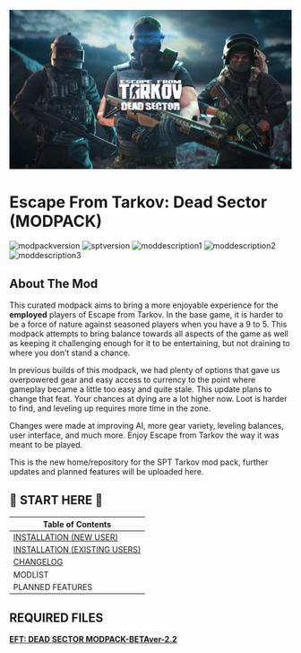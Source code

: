 ![banner](src/img/bg.png)
# Escape From Tarkov: Dead Sector (MODPACK)


![modpackversion](https://img.shields.io/badge/modpackVER-2.0-blue)
![sptversion](https://img.shields.io/badge/sptclientVER-3.11-green)
![moddescription1](https://img.shields.io/badge/mods-QoL-pink)
![moddescription2](https://img.shields.io/badge/mods-gameplay-red)
![moddescription3](https://img.shields.io/badge/mods-UI-cyan)


## About The Mod
This curated modpack aims to bring a more enjoyable experience for the **employed** players of Escape from Tarkov. In the base game, it is harder to be a force of nature against seasoned players when you have a 9 to 5. This modpack attempts to bring balance towards all aspects of the game as well as keeping it challenging enough for it to be entertaining, but not draining to where you don’t stand a chance.

In previous builds of this modpack, we had plenty of options that gave us overpowered gear and easy access to currency to the point where gameplay became a little too easy and quite stale. This update plans to change that feat. Your chances at dying are a lot higher now. Loot is harder to find, and leveling up requires more time in the zone.

Changes were made at improving AI, more gear variety, leveling balances, user interface, and much more. Enjoy Escape from Tarkov the way it was meant to be played.

This is the new home/repository for the SPT Tarkov mod pack, further updates and planned features will be uploaded here.

## :pushpin: START HERE :pushpin:

| Table of Contents             | 
| ----------------------------- |
| [INSTALLATION (NEW USER)](./installation-new-user.md) |
| [INSTALLATION (EXISTING USERS)](./installation-existing-user.md) |
| [CHANGELOG](https://github.com/hieuwy/EFT-DEAD-SECTOR/releases)  |
| MODLIST                       |
| PLANNED FEATURES              |


## REQUIRED FILES

[**EFT: DEAD SECTOR MODPACK-BETAver-2.2**](https://github.com/hieuwy/EFT-DEAD-SECTOR/releases)

